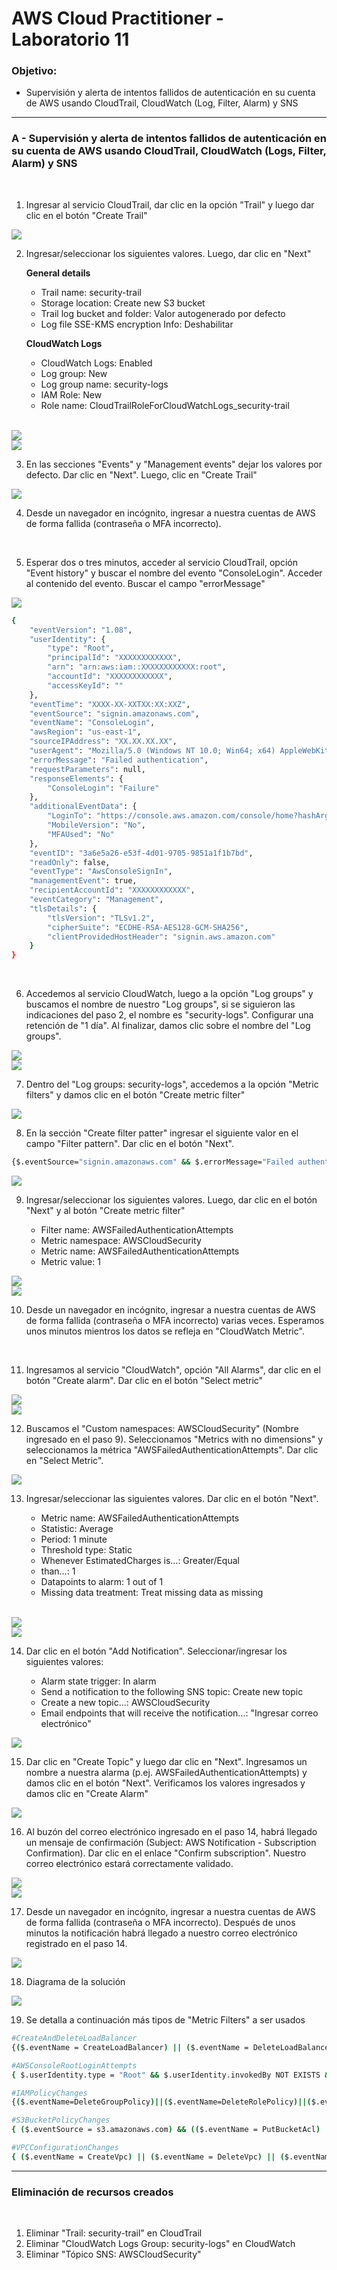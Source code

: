 # AWS Cloud Practitioner - Laboratorio 11

### Objetivo: 
* Supervisión y alerta de intentos fallidos de autenticación en su cuenta de AWS usando CloudTrail, CloudWatch (Log, Filter, Alarm) y SNS

---

### A - Supervisión y alerta de intentos fallidos de autenticación en su cuenta de AWS usando CloudTrail, CloudWatch (Logs, Filter, Alarm) y SNS

<br>

1. Ingresar al servicio CloudTrail, dar clic en la opción "Trail" y luego dar clic en el botón "Create Trail"

<img src="images/lab11_01.jpg">
<br>

2. Ingresar/seleccionar los siguientes valores. Luego, dar clic en "Next"

    **General details**
    * Trail name: security-trail
    * Storage location: Create new S3 bucket
    * Trail log bucket and folder: Valor autogenerado por defecto
    * Log file SSE-KMS encryption Info: Deshabilitar

    **CloudWatch Logs**
    * CloudWatch Logs: Enabled
    * Log group: New
    * Log group name: security-logs
    * IAM Role: New
    * Role name: CloudTrailRoleForCloudWatchLogs_security-trail

<br>

<img src="images/lab11_02.jpg">
<br>

<img src="images/lab11_03.jpg">
<br>

3. En las secciones "Events" y "Management events" dejar los valores por defecto. Dar clic en "Next". Luego, clic en "Create Trail"

<img src="images/lab11_04.jpg">
<br>

4. Desde un navegador en incógnito, ingresar a nuestra cuentas de AWS de forma fallida (contraseña o MFA incorrecto).

<br>

5. Esperar dos o tres minutos, acceder al servicio CloudTrail, opción "Event history" y buscar el nombre del evento "ConsoleLogin". Acceder al contenido del evento. Buscar el campo "errorMessage"

<img src="images/lab11_05.jpg">
<br>

```bash
{
    "eventVersion": "1.08",
    "userIdentity": {
        "type": "Root",
        "principalId": "XXXXXXXXXXXX",
        "arn": "arn:aws:iam::XXXXXXXXXXXX:root",
        "accountId": "XXXXXXXXXXXX",
        "accessKeyId": ""
    },
    "eventTime": "XXXX-XX-XXTXX:XX:XXZ",
    "eventSource": "signin.amazonaws.com",
    "eventName": "ConsoleLogin",
    "awsRegion": "us-east-1",
    "sourceIPAddress": "XX.XX.XX.XX",
    "userAgent": "Mozilla/5.0 (Windows NT 10.0; Win64; x64) AppleWebKit/537.36 (KHTML, like Gecko) Chrome/110.0.0.0 Safari/537.36",
    "errorMessage": "Failed authentication",
    "requestParameters": null,
    "responseElements": {
        "ConsoleLogin": "Failure"
    },
    "additionalEventData": {
        "LoginTo": "https://console.aws.amazon.com/console/home?hashArgs=%23&isauthcode=true&nc2=h_ct&src=header-signin&state=hashArgsFromTB_us-east-2_XXXXXXXXXXXXXXXX",
        "MobileVersion": "No",
        "MFAUsed": "No"
    },
    "eventID": "3a6e5a26-e53f-4d01-9705-9851a1f1b7bd",
    "readOnly": false,
    "eventType": "AwsConsoleSignIn",
    "managementEvent": true,
    "recipientAccountId": "XXXXXXXXXXXX",
    "eventCategory": "Management",
    "tlsDetails": {
        "tlsVersion": "TLSv1.2",
        "cipherSuite": "ECDHE-RSA-AES128-GCM-SHA256",
        "clientProvidedHostHeader": "signin.aws.amazon.com"
    }
}
```

<br>

6. Accedemos al servicio CloudWatch, luego a la opción "Log groups" y buscamos el nombre de nuestro "Log groups", si se siguieron las indicaciones del paso 2, el nombre es "security-logs". Configurar una retención de "1 día". Al finalizar, damos clic sobre el nombre del "Log groups".

<img src="images/lab11_06.jpg">
<br>

<img src="images/lab11_07.jpg">
<br>

7. Dentro del "Log groups: security-logs", accedemos a la opción "Metric filters" y damos clic en el botón "Create metric filter"

<img src="images/lab11_08.jpg">
<br>

8. En la sección "Create filter patter" ingresar el siguiente valor en el campo "Filter pattern". Dar clic en el botón "Next".

```bash
{$.eventSource="signin.amazonaws.com" && $.errorMessage="Failed authentication"}
```

<img src="images/lab11_09.jpg">
<br>

9. Ingresar/seleccionar los siguientes valores. Luego, dar clic en el botón "Next" y al botón "Create metric filter"

    * Filter name: AWSFailedAuthenticationAttempts
    * Metric namespace: AWSCloudSecurity
    * Metric name: AWSFailedAuthenticationAttempts
    * Metric value: 1

<img src="images/lab11_10.jpg">
<br>

<img src="images/lab11_11.jpg">
<br>

10. Desde un navegador en incógnito, ingresar a nuestra cuentas de AWS de forma fallida (contraseña o MFA incorrecto) varias veces. Esperamos unos minutos mientros los datos se refleja en "CloudWatch Metric".

<br>

11. Ingresamos al servicio "CloudWatch", opción "All Alarms", dar clic en el botón "Create alarm". Dar clic en el botón "Select metric"

<img src="images/lab11_12.jpg">
<br>

<img src="images/lab11_13.jpg">
<br>

12. Buscamos el "Custom namespaces: AWSCloudSecurity" (Nombre ingresado en el paso 9). Seleccionamos "Metrics with no dimensions" y seleccionamos la métrica "AWSFailedAuthenticationAttempts". Dar clic en "Select Metric".

<img src="images/lab11_14.jpg">
<br>

13. Ingresar/seleccionar las siguientes valores. Dar clic en el botón "Next".

    * Metric name: AWSFailedAuthenticationAttempts
    * Statistic: Average
    * Period: 1 minute
    * Threshold type: Static
    * Whenever EstimatedCharges is...: Greater/Equal
    * than…: 1
    * Datapoints to alarm: 1 out of 1
    * Missing data treatment: Treat missing data as missing

<br>
<img src="images/lab11_15.jpg">
<br>
<img src="images/lab11_16.jpg">
<br>

14. Dar clic en el botón "Add Notification". Seleccionar/ingresar los siguientes valores:

    * Alarm state trigger: In alarm
    * Send a notification to the following SNS topic: Create new topic
    * Create a new topic…: AWSCloudSecurity
    * Email endpoints that will receive the notification…: "Ingresar correo electrónico"

<img src="images/lab11_17.jpg">
<br>

15. Dar clic en "Create Topic" y luego dar clic en "Next". Ingresamos un nombre a nuestra alarma (p.ej. AWSFailedAuthenticationAttempts) y damos clic en el botón "Next". Verificamos los valores ingresados y damos clic en "Create Alarm"

<img src="images/lab11_18.jpg">
<br>

16. Al buzón del correo electrónico ingresado en el paso 14, habrá llegado un mensaje de confirmación (Subject: AWS Notification - Subscription Confirmation). Dar clic en el enlace "Confirm subscription". Nuestro correo electrónico estará correctamente validado.

<img src="images/lab11_19.jpg">
<br>

<img src="images/lab11_20.jpg">
<br>

17. Desde un navegador en incógnito, ingresar a nuestra cuentas de AWS de forma fallida (contraseña o MFA incorrecto). Después de unos minutos la notificación habrá llegado a nuestro correo electrónico registrado en el paso 14.

<img src="images/lab11_21.jpg">
<br>


18. Diagrama de la solución

<img src="images/lab11_00.jpg">
<br>

19. Se detalla a continuación más tipos de "Metric Filters" a ser usados

```bash
#CreateAndDeleteLoadBalancer
{($.eventName = CreateLoadBalancer) || ($.eventName = DeleteLoadBalancer)}

#AWSConsoleRootLoginAttempts
{ $.userIdentity.type = "Root" && $.userIdentity.invokedBy NOT EXISTS && $.eventType != "AwsServiceEvent"}

#IAMPolicyChanges
{($.eventName=DeleteGroupPolicy)||($.eventName=DeleteRolePolicy)||($.eventName=DeleteUserPolicy)||($.eventName=PutGroupPolicy)||($.eventName=PutRolePolicy)||($.eventName=PutUserPolicy)||($.eventName=CreatePolicy)||($.eventName=DeletePolicy)||($.eventName=CreatePolicyVersion)||($.eventName=DeletePolicyVersion)||($.eventName=AttachRolePolicy)||($.eventName=DetachRolePolicy)||($.eventName=AttachUserPolicy)||($.eventName=DetachUserPolicy)||($.eventName=AttachGroupPolicy)||($.eventName=DetachGroupPolicy)}

#S3BucketPolicyChanges
{ ($.eventSource = s3.amazonaws.com) && (($.eventName = PutBucketAcl) || ($.eventName = PutBucketPolicy) || ($.eventName = PutBucketCors) || ($.eventName = PutBucketLifecycle) || ($.eventName = PutBucketReplication) || ($.eventName = DeleteBucketPolicy) || ($.eventName = DeleteBucketCors) || ($.eventName = DeleteBucketLifecycle) || ($.eventName = DeleteBucketReplication)) }

#VPCConfigurationChanges
{ ($.eventName = CreateVpc) || ($.eventName = DeleteVpc) || ($.eventName = ModifyVpcAttribute) || ($.eventName = AcceptVpcPeeringConnection) || ($.eventName = CreateVpcPeeringConnection) || ($.eventName = DeleteVpcPeeringConnection) || ($.eventName = RejectVpcPeeringConnection) || ($.eventName = AttachClassicLinkVpc) || ($.eventName = DetachClassicLinkVpc) || ($.eventName = DisableVpcClassicLink) || ($.eventName = EnableVpcClassicLink) }
```

---

### Eliminación de recursos creados
<br>

1. Eliminar "Trail: security-trail" en CloudTrail
2. Eliminar "CloudWatch Logs Group: security-logs" en CloudWatch
3. Eliminar "Tópico SNS: AWSCloudSecurity"

